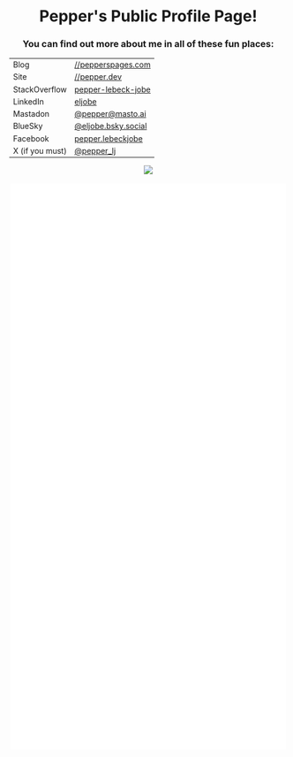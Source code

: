 <h1 align="center">Pepper's Public Profile Page!</h1>
<h3 align="center">You can find out more about me in all of these fun places:</h3>
<p align="center">
  <table align="center">
    <tr>
	  <td>Blog</td>
	  <td><a href="https://pepperspages.com">//pepperspages.com</a></td>
    </tr>
	<tr>
	  <td>Site</td>
	  <td><a href="https://pepper.dev">//pepper.dev</a></td>
	</tr>
	<tr>
	  <td>StackOverflow</td>
	  <td><a href="https://stackoverflow.com/users/95724/pepper-lebeck-jobe">pepper-lebeck-jobe</a></td>
	</tr>
	<tr>
	  <td>LinkedIn</td>
	  <td><a href="https://www.linkedin.com/in/eljobe/">eljobe</a></td>
	</tr>
	<tr>
	  <td>Mastadon</td>
	  <td><a href="https://masto.ai/@pepper">@pepper@masto.ai</a></td>
	</tr>
    <tr>
	  <td>BlueSky</td>
	  <td><a href="https://bsky.app/profile/eljobe.bsky.social">@eljobe.bsky.social</a></td>
    </tr>
    <tr>
	  <td>Facebook</td>
	  <td><a href="https://www.facebook.com/pepper.lebeckjobe">pepper.lebeckjobe</a></td>
    </tr>
    <tr>
	  <td>X (if you must)</td>
	  <td><a href="https://x.com/pepper_lj">@pepper_lj</a></td>
    </tr>
</table>
</p>
<p align="center">
  <a href="https://hits.seeyoufarm.com">
    <img src="https://hits.seeyoufarm.com/api/count/incr/badge.svg?url=https%3A%2F%2Fgithub.com%2Feljobe%2Fhit-counter&count_bg=%23A6DA95&title_bg=%23181926&icon=github.svg&icon_color=%23C6A0F6&title=Views+since+2024%2F11%2F29&edge_flat=false"/>
  </a>
</p>
<p align="center">
  <a href="https://github.com/eljobe?tab=repositories&type=source"><img src="./github-metrics.svg" /></a>
</p>
